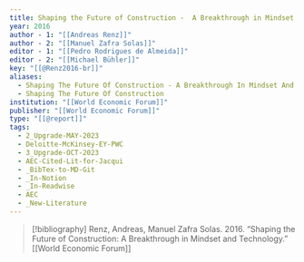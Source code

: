 ```yaml
---
title: Shaping the Future of Construction -  A Breakthrough in Mindset and Technology
year: 2016
author - 1: "[[Andreas Renz]]"
author - 2: "[[Manuel Zafra Solas]]"
editor - 1: "[[Pedro Rodrigues de Almeida]]"
editor - 2: "[[Michael Bühler]]"
key: "[[@Renz2016-br]]"
aliases:
  - Shaping The Future Of Construction - A Breakthrough In Mindset And Technology
  - Shaping The Future Of Construction
institution: "[[World Economic Forum]]"
publisher: "[[World Economic Forum]]"
type: "[[@report]]"
tags:
  - 2_Upgrade-MAY-2023
  - Deloitte-McKinsey-EY-PWC
  - 3_Upgrade-OCT-2023
  - AEC-Cited-Lit-for-Jacqui
  - _BibTex-to-MD-Git
  - _In-Notion
  - _In-Readwise
  - AEC
  - _New-Literature
---
```


> [!bibliography]
> Renz, Andreas, Manuel Zafra Solas. 2016. “Shaping the Future of Construction: A Breakthrough in Mindset and Technology.” [[World Economic Forum]]